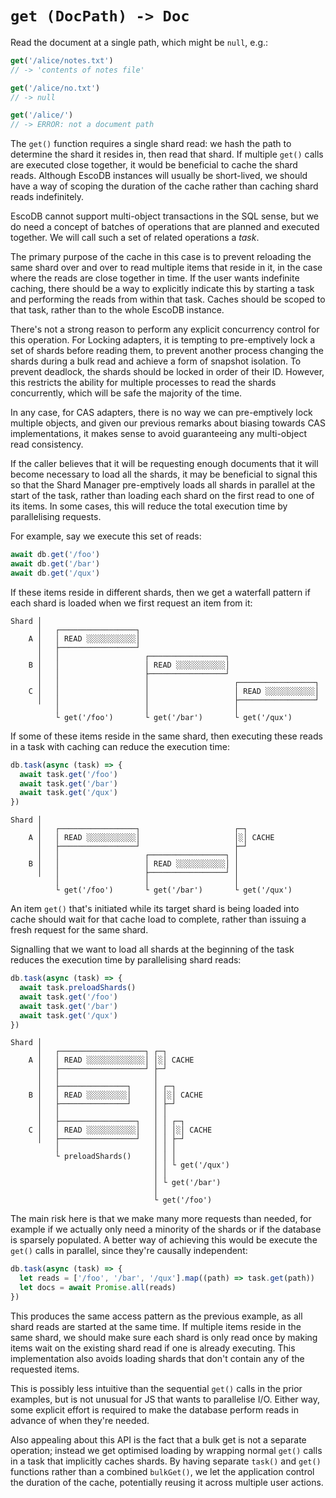 # `get (DocPath) -> Doc`

Read the document at a single path, which might be `null`, e.g.:

```js
get('/alice/notes.txt')
// -> 'contents of notes file'

get('/alice/no.txt')
// -> null

get('/alice/')
// -> ERROR: not a document path
```

The `get()` function requires a single shard read: we hash the path to determine
the shard it resides in, then read that shard. If multiple `get()` calls are
executed close together, it would be beneficial to cache the shard reads.
Although EscoDB instances will usually be short-lived, we should have a way of
scoping the duration of the cache rather than caching shard reads indefinitely.

EscoDB cannot support multi-object transactions in the SQL sense, but we do need
a concept of batches of operations that are planned and executed together. We
will call such a set of related operations a _task_.

The primary purpose of the cache in this case is to prevent reloading the same
shard over and over to read multiple items that reside in it, in the case where
the reads are close together in time. If the user wants indefinite caching,
there should be a way to explicitly indicate this by starting a task and
performing the reads from within that task. Caches should be scoped to that
task, rather than to the whole EscoDB instance.

There's not a strong reason to perform any explicit concurrency control for this
operation. For Locking adapters, it is tempting to pre-emptively lock a set of
shards before reading them, to prevent another process changing the shards
during a bulk read and achieve a form of snapshot isolation. To prevent
deadlock, the shards should be locked in order of their ID. However, this
restricts the ability for multiple processes to read the shards concurrently,
which will be safe the majority of the time.

In any case, for CAS adapters, there is no way we can pre-emptively lock
multiple objects, and given our previous remarks about biasing towards CAS
implementations, it makes sense to avoid guaranteeing any multi-object read
consistency.

If the caller believes that it will be requesting enough documents that it will
become necessary to load all the shards, it may be beneficial to signal this so
that the Shard Manager pre-emptively loads all shards in parallel at the start
of the task, rather than loading each shard on the first read to one of its
items. In some cases, this will reduce the total execution time by parallelising
requests.

For example, say we execute this set of reads:

```js
await db.get('/foo')
await db.get('/bar')
await db.get('/qux')
```

If these items reside in different shards, then we get a waterfall pattern if
each shard is loaded when we first request an item from it:

    Shard │
          │   ┌─────────────────┐
        A │   │ READ ░░░░░░░░░░░│
          │   ├─────────────────┘
          │   │                   ┌─────────────────┐
        B │   │                   │ READ ░░░░░░░░░░░│
          │   │                   ├─────────────────┘
          │   │                   │                   ┌─────────────────┐
        C │   │                   │                   │ READ ░░░░░░░░░░░│
          │   │                   │                   ├─────────────────┘
              │                   │                   │
              └ get('/foo')       └ get('/bar')       └ get('/qux')

If some of these items reside in the same shard, then executing these reads in a
task with caching can reduce the execution time:

```js
db.task(async (task) => {
  await task.get('/foo')
  await task.get('/bar')
  await task.get('/qux')
})
```

    Shard │
          │   ┌─────────────────┐                     ┌─┐
        A │   │ READ ░░░░░░░░░░░│                     │░│ CACHE
          │   ├─────────────────┘                     ├─┘
          │   │                   ┌─────────────────┐ │
        B │   │                   │ READ ░░░░░░░░░░░│ │
          │   │                   ├─────────────────┘ │
              │                   │                   │
              └ get('/foo')       └ get('/bar')       └ get('/qux')

An item `get()` that's initiated while its target shard is being loaded into
cache should wait for that cache load to complete, rather than issuing a fresh
request for the same shard.

Signalling that we want to load all shards at the beginning of the task reduces
the execution time by parallelising shard reads:

```js
db.task(async (task) => {
  await task.preloadShards()
  await task.get('/foo')
  await task.get('/bar')
  await task.get('/qux')
})
```

    Shard │
          │   ┌───────────────────┐ ┌─┐
        A │   │ READ ░░░░░░░░░░░░░│ │░│ CACHE
          │   ├───────────────────┘ ├─┘
          │   │                     │
          │   ├───────────────┐     │ ┌─┐
        B │   │ READ ░░░░░░░░░│     │ │░│ CACHE
          │   ├───────────────┘     │ ├─┘
          │   │                     │ │
          │   ├─────────────────┐   │ │ ┌─┐
        C │   │ READ ░░░░░░░░░░░│   │ │ │░│ CACHE
          │   ├─────────────────┘   │ │ ├─┘
              │                     │ │ │
              └ preloadShards()     │ │ │
                                    │ │ └ get('/qux')
                                    │ │
                                    │ └ get('/bar')
                                    │
                                    └ get('/foo')

The main risk here is that we make many more requests than needed, for example
if we actually only need a minority of the shards or if the database is sparsely
populated. A better way of achieving this would be execute the `get()` calls in
parallel, since they're causally independent:

```js
db.task(async (task) => {
  let reads = ['/foo', '/bar', '/qux'].map((path) => task.get(path))
  let docs = await Promise.all(reads)
})
```

This produces the same access pattern as the previous example, as all shard
reads are started at the same time. If multiple items reside in the same shard,
we should make sure each shard is only read once by making items wait on the
existing shard read if one is already executing. This implementation also avoids
loading shards that don't contain any of the requested items.

This is possibly less intuitive than the sequential `get()` calls in the prior
examples, but is not unusual for JS that wants to parallelise I/O. Either way,
some explicit effort is required to make the database perform reads in advance
of when they're needed.

Also appealing about this API is the fact that a bulk get is not a separate
operation; instead we get optimised loading by wrapping normal `get()` calls in
a task that implicitly caches shards. By having separate `task()` and `get()`
functions rather than a combined `bulkGet()`, we let the application control the
duration of the cache, potentially reusing it across multiple user actions.
